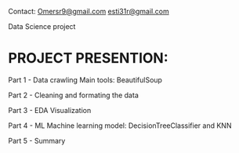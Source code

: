 
Contact: 
Omersr9@gmail.com
esti31r@gmail.com

Data Science project 

# PROJECT PRESENTION: 
Part 1 - Data crawling 
Main tools: BeautifulSoup 

Part 2 - Cleaning and formating the data

Part 3 - EDA Visualization 

Part 4 - ML 
Machine learning model: DecisionTreeClassifier and KNN 

Part 5 - Summary
